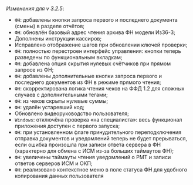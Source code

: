 _Изменения для v 3.2.5_:
- `ФН`: добавлены кнопки запроса первого и последнего документа (смены) в разделе отчётов;
- `ФН`: обновлён базовый адрес чтения архива ФН модели Из36-3;
- Дополнены инструкции кассиров;
- Исправлено отображение шагов при обновлении ключей проверки;
- `ФН`: полностью перестроен интерфейс управления: кнопки теперь разведены по функциональным вкладкам;
- `ФН`: добавлена опция скрытия нулевых счётчиков при прямом запросе из ФН;
- `ФН`: добавлены дополнительные кнопки запроса первого и последнего документов из ФН в режиме прямого чтения;
- `ФН`: скорректирована логика чтения чеков на ФФД 1.2 для сложных случаев с дополнительными тегами;
- `ФН`: из чеков скрыты нулевые суммы;
- `ФН`: удалён устаревший код;
- Обновлено видеоруководство пользователя;
- `Windows`: отключёна проверка «на специалиста»: весь функционал приложения доступен с первого запуска;
- `ФН`: при установленном флаге принудительного переподключения отправка документов и уведомлений теперь не будет прерываться, если ошибка произошла при записи ответа сервера в ФН (характерно для обмена с ИСМ из-за больших таймаутов ФН);
- `ФН`: увеличены таймауты чтения уведомлений о РМТ и записи ответов серверов ИСМ и ОКП;
- `ФН`: реализовано контекстное меню в поле статуса ФН для удобного копирования данных пользователя
